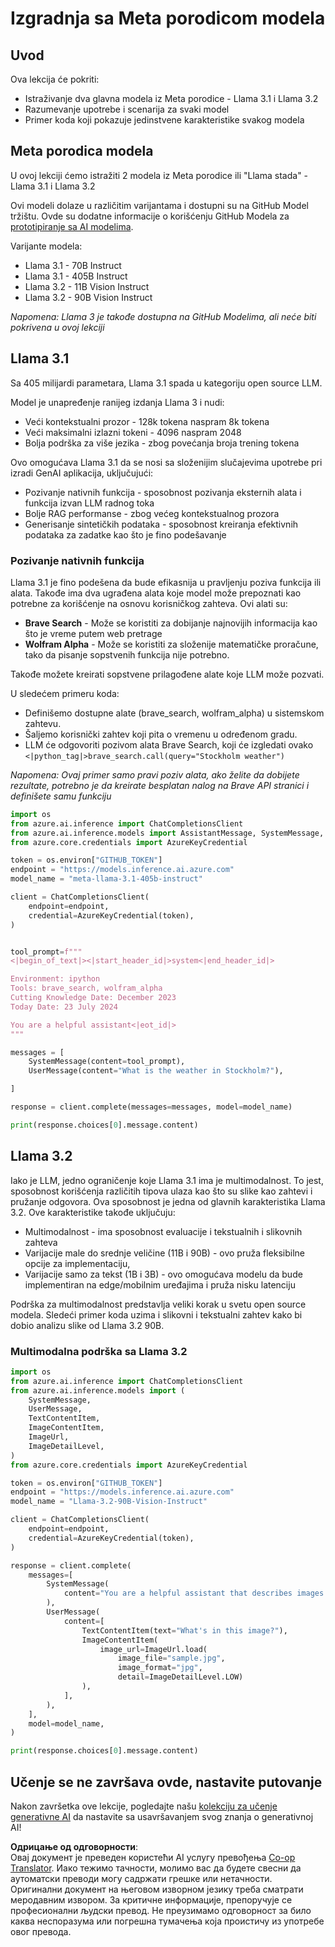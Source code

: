 <!--
CO_OP_TRANSLATOR_METADATA:
{
  "original_hash": "4c2a0b0c738b649ef049fb99a23be661",
  "translation_date": "2025-05-20T11:16:44+00:00",
  "source_file": "21-meta/README.md",
  "language_code": "sr"
}
-->
# Izgradnja sa Meta porodicom modela

## Uvod

Ova lekcija će pokriti:

- Istraživanje dva glavna modela iz Meta porodice - Llama 3.1 i Llama 3.2
- Razumevanje upotrebe i scenarija za svaki model
- Primer koda koji pokazuje jedinstvene karakteristike svakog modela

## Meta porodica modela

U ovoj lekciji ćemo istražiti 2 modela iz Meta porodice ili "Llama stada" - Llama 3.1 i Llama 3.2

Ovi modeli dolaze u različitim varijantama i dostupni su na GitHub Model tržištu. Ovde su dodatne informacije o korišćenju GitHub Modela za [prototipiranje sa AI modelima](https://docs.github.com/en/github-models/prototyping-with-ai-models?WT.mc_id=academic-105485-koreyst).

Varijante modela:
- Llama 3.1 - 70B Instruct
- Llama 3.1 - 405B Instruct
- Llama 3.2 - 11B Vision Instruct
- Llama 3.2 - 90B Vision Instruct

*Napomena: Llama 3 je takođe dostupna na GitHub Modelima, ali neće biti pokrivena u ovoj lekciji*

## Llama 3.1

Sa 405 milijardi parametara, Llama 3.1 spada u kategoriju open source LLM.

Model je unapređenje ranijeg izdanja Llama 3 i nudi:

- Veći kontekstualni prozor - 128k tokena naspram 8k tokena
- Veći maksimalni izlazni tokeni - 4096 naspram 2048
- Bolja podrška za više jezika - zbog povećanja broja trening tokena

Ovo omogućava Llama 3.1 da se nosi sa složenijim slučajevima upotrebe pri izradi GenAI aplikacija, uključujući:
- Pozivanje nativnih funkcija - sposobnost pozivanja eksternih alata i funkcija izvan LLM radnog toka
- Bolje RAG performanse - zbog većeg kontekstualnog prozora
- Generisanje sintetičkih podataka - sposobnost kreiranja efektivnih podataka za zadatke kao što je fino podešavanje

### Pozivanje nativnih funkcija

Llama 3.1 je fino podešena da bude efikasnija u pravljenju poziva funkcija ili alata. Takođe ima dva ugrađena alata koje model može prepoznati kao potrebne za korišćenje na osnovu korisničkog zahteva. Ovi alati su:

- **Brave Search** - Može se koristiti za dobijanje najnovijih informacija kao što je vreme putem web pretrage
- **Wolfram Alpha** - Može se koristiti za složenije matematičke proračune, tako da pisanje sopstvenih funkcija nije potrebno.

Takođe možete kreirati sopstvene prilagođene alate koje LLM može pozvati.

U sledećem primeru koda:

- Definišemo dostupne alate (brave_search, wolfram_alpha) u sistemskom zahtevu.
- Šaljemo korisnički zahtev koji pita o vremenu u određenom gradu.
- LLM će odgovoriti pozivom alata Brave Search, koji će izgledati ovako `<|python_tag|>brave_search.call(query="Stockholm weather")`

*Napomena: Ovaj primer samo pravi poziv alata, ako želite da dobijete rezultate, potrebno je da kreirate besplatan nalog na Brave API stranici i definišete samu funkciju*

```python 
import os
from azure.ai.inference import ChatCompletionsClient
from azure.ai.inference.models import AssistantMessage, SystemMessage, UserMessage
from azure.core.credentials import AzureKeyCredential

token = os.environ["GITHUB_TOKEN"]
endpoint = "https://models.inference.ai.azure.com"
model_name = "meta-llama-3.1-405b-instruct"

client = ChatCompletionsClient(
    endpoint=endpoint,
    credential=AzureKeyCredential(token),
)


tool_prompt=f"""
<|begin_of_text|><|start_header_id|>system<|end_header_id|>

Environment: ipython
Tools: brave_search, wolfram_alpha
Cutting Knowledge Date: December 2023
Today Date: 23 July 2024

You are a helpful assistant<|eot_id|>
"""

messages = [
    SystemMessage(content=tool_prompt),
    UserMessage(content="What is the weather in Stockholm?"),

]

response = client.complete(messages=messages, model=model_name)

print(response.choices[0].message.content)
```

## Llama 3.2

Iako je LLM, jedno ograničenje koje Llama 3.1 ima je multimodalnost. To jest, sposobnost korišćenja različitih tipova ulaza kao što su slike kao zahtevi i pružanje odgovora. Ova sposobnost je jedna od glavnih karakteristika Llama 3.2. Ove karakteristike takođe uključuju:

- Multimodalnost - ima sposobnost evaluacije i tekstualnih i slikovnih zahteva
- Varijacije male do srednje veličine (11B i 90B) - ovo pruža fleksibilne opcije za implementaciju,
- Varijacije samo za tekst (1B i 3B) - ovo omogućava modelu da bude implementiran na edge/mobilnim uređajima i pruža nisku latenciju

Podrška za multimodalnost predstavlja veliki korak u svetu open source modela. Sledeći primer koda uzima i slikovni i tekstualni zahtev kako bi dobio analizu slike od Llama 3.2 90B.

### Multimodalna podrška sa Llama 3.2

```python 
import os
from azure.ai.inference import ChatCompletionsClient
from azure.ai.inference.models import (
    SystemMessage,
    UserMessage,
    TextContentItem,
    ImageContentItem,
    ImageUrl,
    ImageDetailLevel,
)
from azure.core.credentials import AzureKeyCredential

token = os.environ["GITHUB_TOKEN"]
endpoint = "https://models.inference.ai.azure.com"
model_name = "Llama-3.2-90B-Vision-Instruct"

client = ChatCompletionsClient(
    endpoint=endpoint,
    credential=AzureKeyCredential(token),
)

response = client.complete(
    messages=[
        SystemMessage(
            content="You are a helpful assistant that describes images in details."
        ),
        UserMessage(
            content=[
                TextContentItem(text="What's in this image?"),
                ImageContentItem(
                    image_url=ImageUrl.load(
                        image_file="sample.jpg",
                        image_format="jpg",
                        detail=ImageDetailLevel.LOW)
                ),
            ],
        ),
    ],
    model=model_name,
)

print(response.choices[0].message.content)
```

## Učenje se ne završava ovde, nastavite putovanje

Nakon završetka ove lekcije, pogledajte našu [kolekciju za učenje generativne AI](https://aka.ms/genai-collection?WT.mc_id=academic-105485-koreyst) da nastavite sa usavršavanjem svog znanja o generativnoj AI!

**Одрицање од одговорности**:  
Овај документ је преведен користећи AI услугу превођења [Co-op Translator](https://github.com/Azure/co-op-translator). Иако тежимо тачности, молимо вас да будете свесни да аутоматски преводи могу садржати грешке или нетачности. Оригинални документ на његовом изворном језику треба сматрати меродавним извором. За критичне информације, препоручује се професионални људски превод. Не преузимамо одговорност за било каква неспоразума или погрешна тумачења која проистичу из употребе овог превода.